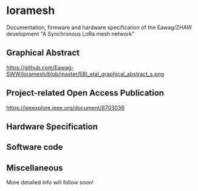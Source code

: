 # loramesh
Documentation, firmware and hardware specification of the Eawag/ZHAW development "A Synchronous LoRa mesh network"

## Graphical Abstract

https://github.com/Eawag-SWW/loramesh/blob/master/EBI_etal_graphical_abstract_s.png

## Project-related Open Access Publication

https://ieeexplore.ieee.org/document/8703036

## Hardware Specification

## Software code

## Miscellaneous

More detailed info will follow soon!

